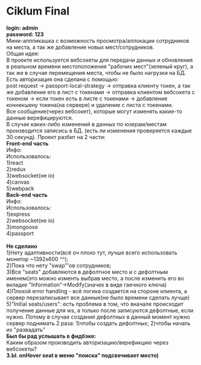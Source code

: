 # Ciklum Final
<b>
login: admin<br>
password: 123</b><br>
Мини-аппликашка с возможность просмотра/аллокации сотрудников на места, а так же добавление новых мест/сотрудников.<br>
Общая идея:<br>
В проекте используется вебсокеты для передачи данных и обновления в реальном времени местоположения
"рабочих мест"(зеленый круг), а так же в случае перемещения места, чтобы не было нагрузки на БД.<br>
Есть авторизация она сделана с помощью: <br>
post request -> passport-local-strategy -> отправка клиенту токен, а так же добавление его в лист с токенами ->
отправка клиентом вебсокета с токеном -> если токен есть в листе с токенами -> добавление коннекшену токена(на сервере) и удаление
с листа с токенами.<br>
Все сообщение(через вебсокет), которые могут изменять какие-то данные верефицируются.<br>
В случае каких-либо изменений в данных по юзерам/местам производится записись в БД. (есть ли изменения проверяется каждые 30 секунд).
Проект разбит на 2 части:<br>
<b>Front-end часть</b><br>
Инфо:<br>
Использовалось:<br>
1)react<br>
2)redux<br>
3)websocket(не io)<br>
4)canvas<br>
5)webpack<br>
<b>Back-end часть</b><br>
Инфо:<br>
Использовалось:<br>
1)express<br>
2)websocket(не io)<br>
3)mongoose<br>
4)passport<br>
<br>
<b>Не сделано</b><br>
1)Нету адаптивности(всё оч плохо тут, лучше всего использовать монитор ~1392x600 ^^);<br>
2)Пока что нету "swap"'ов сотрудников;<br>
3)Все "seats" добавляются в дефолтное место и с дефолтным именем(это можно изменть выбрав место, а после изменить его во
вкладке "Information"->Modify(значек в виде гаечного ключа)<br>
4)Плохой error handling - всё логика создается на стороне клиента, а сервер перезаписывает все данные(не было времени сделать лучще)<br>
5)"Initial seats/users": есть проблема в том, что вначале происходит получение данные для ws, а только после записуются дефолтные, если нужно.
Потому в случае создания дефолтных в данный момент нужно сервер поднимать 2 раза: 1)чтобы создать дефолтных; 2)чтобы начать их "развадать"<br>
<b>Был бы рад услышать в фидбэке:</b><br>
Каким образом производить авторизацию/верефикцию через вебсокеты?<br>
<b>З.Ы. onHover seat в меню "поиска" подсвечивает место)</b>
